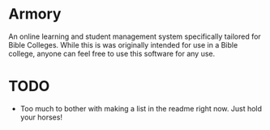 Armory
===============

An online learning and student management system specifically tailored for Bible Colleges.
While this is was originally intended for use in a Bible college, anyone can feel free to use this software for any use.


TODO
====

* Too much to bother with making a list in the readme right now. Just hold your horses!